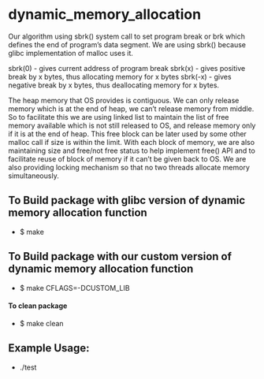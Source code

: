 # dynamic_memory_allocation

Our algorithm using sbrk() system call to set program break or brk which defines the end of program’s data segment. We
are using sbrk() because glibc implementation of malloc uses it.

sbrk(0) - gives current address of program break
sbrk(x) - gives positive break by x bytes, thus allocating memory for x bytes
sbrk(-x) - gives negative break by x bytes, thus deallocating memory for x bytes.

The heap memory that OS provides is contiguous. We can only release memory which is at the end of heap, we can’t release
memory from middle. So to facilitate this we are using linked list to maintain the list of free memory available which
is not still released to OS, and release memory only if it is at the end of heap. This free block can be later used by
some other malloc call if size is within the limit. With each block of memory, we are also maintaining size and free/not
free status to help implement free() API and to facilitate reuse of block of memory if it can’t be given back to OS. We
are also providing locking mechanism so that no two threads allocate memory simultaneously. 

## To Build package with glibc version of dynamic memory allocation function
- $ make 

## To Build package with our custom version of dynamic memory allocation function
- $ make CFLAGS=-DCUSTOM_LIB

#### To clean package
- $ make clean

## Example Usage:
 - ./test
 

